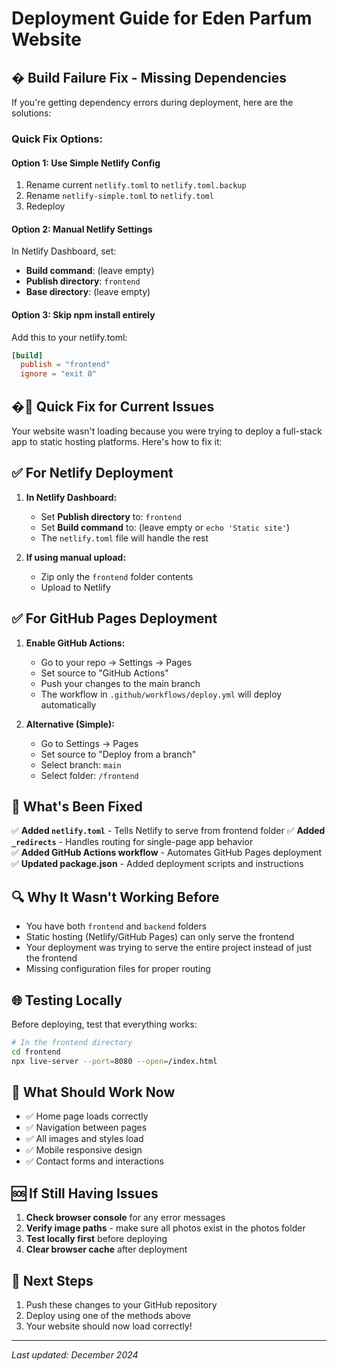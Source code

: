 # Deployment Guide for Eden Parfum Website

## � Build Failure Fix - Missing Dependencies

If you're getting dependency errors during deployment, here are the solutions:

### Quick Fix Options:

#### **Option 1: Use Simple Netlify Config**
1. Rename current `netlify.toml` to `netlify.toml.backup`
2. Rename `netlify-simple.toml` to `netlify.toml`
3. Redeploy

#### **Option 2: Manual Netlify Settings**
In Netlify Dashboard, set:
- **Build command**: (leave empty)
- **Publish directory**: `frontend`
- **Base directory**: (leave empty)

#### **Option 3: Skip npm install entirely**
Add this to your netlify.toml:
```toml
[build]
  publish = "frontend"
  ignore = "exit 0"
```

## �🚀 Quick Fix for Current Issues

Your website wasn't loading because you were trying to deploy a full-stack app to static hosting platforms. Here's how to fix it:

## ✅ For Netlify Deployment

1. **In Netlify Dashboard:**
   - Set **Publish directory** to: `frontend`
   - Set **Build command** to: (leave empty or `echo 'Static site'`)
   - The `netlify.toml` file will handle the rest

2. **If using manual upload:**
   - Zip only the `frontend` folder contents
   - Upload to Netlify

## ✅ For GitHub Pages Deployment

1. **Enable GitHub Actions:**
   - Go to your repo → Settings → Pages
   - Set source to "GitHub Actions"
   - Push your changes to the main branch
   - The workflow in `.github/workflows/deploy.yml` will deploy automatically

2. **Alternative (Simple):**
   - Go to Settings → Pages
   - Set source to "Deploy from a branch"
   - Select branch: `main`
   - Select folder: `/frontend`

## 📁 What's Been Fixed

✅ **Added `netlify.toml`** - Tells Netlify to serve from frontend folder
✅ **Added `_redirects`** - Handles routing for single-page app behavior  
✅ **Added GitHub Actions workflow** - Automates GitHub Pages deployment
✅ **Updated package.json** - Added deployment scripts and instructions

## 🔍 Why It Wasn't Working Before

- You have both `frontend` and `backend` folders
- Static hosting (Netlify/GitHub Pages) can only serve the frontend
- Your deployment was trying to serve the entire project instead of just the frontend
- Missing configuration files for proper routing

## 🌐 Testing Locally

Before deploying, test that everything works:

```bash
# In the frontend directory
cd frontend
npx live-server --port=8080 --open=/index.html
```

## 📱 What Should Work Now

- ✅ Home page loads correctly
- ✅ Navigation between pages
- ✅ All images and styles load
- ✅ Mobile responsive design
- ✅ Contact forms and interactions

## 🆘 If Still Having Issues

1. **Check browser console** for any error messages
2. **Verify image paths** - make sure all photos exist in the photos folder
3. **Test locally first** before deploying
4. **Clear browser cache** after deployment

## 🎯 Next Steps

1. Push these changes to your GitHub repository
2. Deploy using one of the methods above
3. Your website should now load correctly!

---
*Last updated: December 2024*
